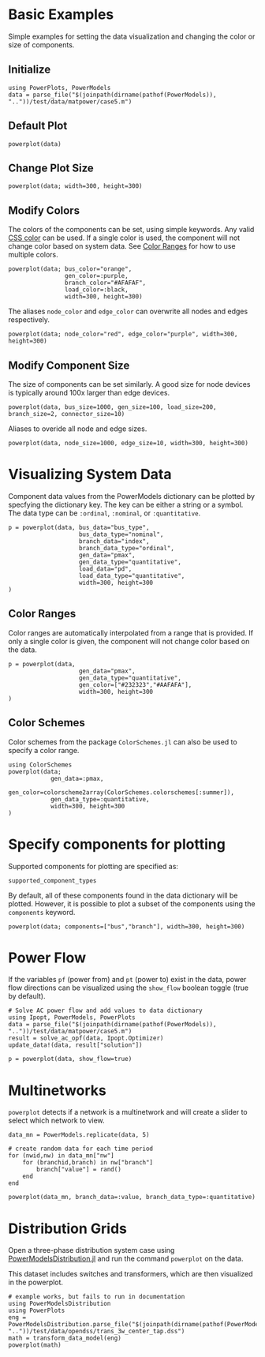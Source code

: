 # Basic Examples
Simple examples for setting the data visualization and changing the color or size of components.


## Initialize
```@example power_data
using PowerPlots, PowerModels
data = parse_file("$(joinpath(dirname(pathof(PowerModels)), ".."))/test/data/matpower/case5.m")
```

## Default Plot
```@example power_data
powerplot(data)
```

## Change Plot Size
```@example power_data
powerplot(data; width=300, height=300)
```

## Modify Colors
The colors of the components can be set, using simple keywords. Any valid [CSS color](https://developer.mozilla.org/en-US/docs/Web/CSS/color_value) can be used. If a single color is used, the component will not change color based on system data.  See [Color Ranges](@ref) for how to use multiple colors.

```@example power_data
powerplot(data; bus_color="orange",
                gen_color=:purple,
                branch_color="#AFAFAF",
                load_color=:black,
                width=300, height=300)
```

The aliases `node_color` and `edge_color` can overwrite all nodes and edges respectively.

```@example power_data
powerplot(data; node_color="red", edge_color="purple", width=300, height=300)
```

## Modify Component Size
The size of components can be set similarly.  A good size for node devices is typically around 100x larger than edge devices.
```@example power_data
powerplot(data, bus_size=1000, gen_size=100, load_size=200, branch_size=2, connector_size=10)
```

Aliases to overide all node and edge sizes.
```@example power_data
powerplot(data, node_size=1000, edge_size=10, width=300, height=300)
```

# Visualizing System Data
Component data values from the PowerModels dictionary can be plotted by specfying the dictionary key. The key can be either a string or a symbol.  The data type can be `:ordinal`, `:nominal`, or `:quantitative`.

```@example power_data
p = powerplot(data, bus_data="bus_type",
                    bus_data_type="nominal",
                    branch_data="index",
                    branch_data_type="ordinal",
                    gen_data="pmax",
                    gen_data_type="quantitative",
                    load_data="pd",
                    load_data_type="quantitative",
                    width=300, height=300
)
```

## Color Ranges
Color ranges are automatically interpolated from a range that is provided.  If only a single color is given, the component will not change color based on the data.

```@example power_data
p = powerplot(data,
                    gen_data="pmax",
                    gen_data_type="quantitative",
                    gen_color=["#232323","#AAFAFA"],
                    width=300, height=300
)
```

## Color Schemes
Color schemes from the package `ColorSchemes.jl` can also be used to specify a color range.

```@example power_data
using ColorSchemes
powerplot(data;
            gen_data=:pmax,
            gen_color=colorscheme2array(ColorSchemes.colorschemes[:summer]),
            gen_data_type=:quantitative,
            width=300, height=300
)
```

# Specify components for plotting
Supported components for plotting are specified as:
```@example power_data
supported_component_types
```

By default, all of these components found in the data dictionary will be plotted.  However, it is possible to plot a subset of the components using the `components` keyword.

```@example power_data
powerplot(data; components=["bus","branch"], width=300, height=300)
```

# Power Flow
If the variables `pf` (power from) and `pt` (power to) exist in the data, power flow directions can be visualized using the `show_flow` boolean toggle (true by default).

```@example
# Solve AC power flow and add values to data dictionary
using Ipopt, PowerModels, PowerPlots
data = parse_file("$(joinpath(dirname(pathof(PowerModels)), ".."))/test/data/matpower/case5.m")
result = solve_ac_opf(data, Ipopt.Optimizer)
update_data!(data, result["solution"])

p = powerplot(data, show_flow=true)
```

# Multinetworks
`powerplot` detects if a network is a multinetwork and will create a slider to select which network to view.

```@example power_data
data_mn = PowerModels.replicate(data, 5)

# create random data for each time period
for (nwid,nw) in data_mn["nw"]
    for (branchid,branch) in nw["branch"]
        branch["value"] = rand()
    end
end

powerplot(data_mn, branch_data=:value, branch_data_type=:quantitative)
```

# Distribution Grids
Open a three-phase distribution system case using [PowerModelsDistribution.jl](https://github.com/lanl-ansi/PowerModelsDistribution.jl) and run the command `powerplot` on the data.

This dataset includes switches and transformers, which are then visualized in the powerplot.

```@example power_data
# example works, but fails to run in documentation
using PowerModelsDistribution
using PowerPlots
eng = PowerModelsDistribution.parse_file("$(joinpath(dirname(pathof(PowerModelsDistribution)), ".."))/test/data/opendss/trans_3w_center_tap.dss")
math = transform_data_model(eng)
powerplot(math)
```

